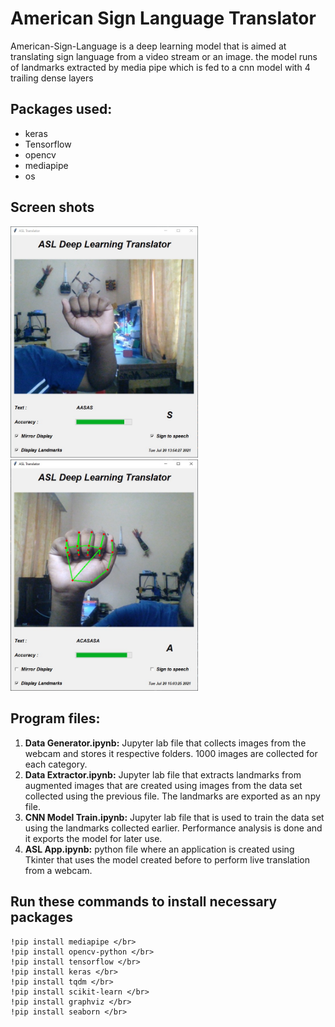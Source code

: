# American Sign Language Translator


American-Sign-Language is a deep learning model that is aimed at translating
sign language from a video stream or an image. the model runs of landmarks extracted by media pipe which is fed to a cnn model with 4 trailing dense layers

## Packages used:
* keras
* Tensorflow
* opencv
* mediapipe
* os

## Screen shots

<img src = "images/application UI 1.jpeg" width = 300>
<img src = "images/application UI 2.jpeg" width = 300>

## Program files:
1. <b>Data Generator.ipynb:</b> Jupyter lab file that collects images from the webcam and stores it
respective folders. 1000 images are collected for each category.
2. <b>Data Extractor.ipynb:</b> Jupyter lab file that extracts landmarks from augmented images that
are created using images from the data set collected using the previous file. The
landmarks are exported as an npy file.
3. <b>CNN Model Train.ipynb:</b> Jupyter lab file that is used to train the data set using the landmarks
collected earlier. Performance analysis is done and it exports the model for later use.
4. <b> ASL App.ipynb:</b> python file where an application is created using Tkinter that uses the model
created before to perform live translation from a webcam.

## Run these commands to install necessary packages

```
!pip install mediapipe </br>
!pip install opencv-python </br>
!pip install tensorflow </br>
!pip install keras </br>
!pip install tqdm </br>
!pip install scikit-learn </br>
!pip install graphviz </br>
!pip install seaborn </br>
```